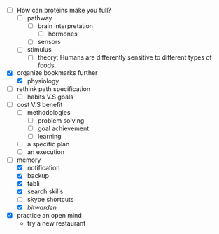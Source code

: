 - [ ] How can proteins make you full?
	- [ ] pathway
		- [ ] brain interpretation
			- [ ] hormones
		- [ ] sensors
	- [ ] stimulus
		- [ ] theory: Humans are differently sensitive to different types of foods.
- [x] organize bookmarks further
	- [x] physiology
- [ ] rethink path specification
	- [ ] habits V.S goals
- [ ] cost V.S benefit
	- [ ] methodologies
		- [ ] problem solving
		- [ ] goal achievement
		- [ ] learning
	- [ ] a specific plan
	- [ ] an execution
- [ ] memory
	- [x] notification
	- [x] backup
	- [x] tabli
	- [x] search skills
	- [ ] skype shortcuts
	- [x] *bitwarden*
- [x] practice an open mind
	- try a new restaurant
<!--stackedit_data:
eyJoaXN0b3J5IjpbMzc0MjYwMzBdfQ==
-->